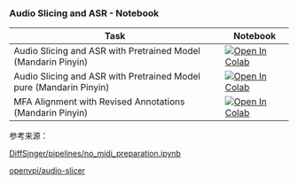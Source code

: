 ### Audio Slicing and ASR - Notebook

| Task                                     | Notebook                                                                                                                                                                                                            |
|------------------------------------------|---------------------------------------------------------------------------------------------------------------------------------------------------------------------------------------------------------------------|
|Audio Slicing and ASR with Pretrained Model (Mandarin Pinyin) | [![Open In Colab](https://colab.research.google.com/assets/colab-badge.svg)](https://colab.research.google.com/github/AlexandaJerry/PPASR/blob/develop/ppasr_processor_mfa.ipynb) |
|Audio Slicing and ASR with Pretrained Model pure (Mandarin Pinyin) | [![Open In Colab](https://colab.research.google.com/assets/colab-badge.svg)](https://colab.research.google.com/github/AlexandaJerry/PPASR/blob/develop/ppasr_processor_mfa_pure.ipynb) |
|MFA Alignment with Revised Annotations (Mandarin Pinyin) | [![Open In Colab](https://colab.research.google.com/assets/colab-badge.svg)](https://colab.research.google.com/github/AlexandaJerry/PPASR/blob/develop/MFA_align_after_revision.ipynb) |
参考来源： 

[DiffSinger/pipelines/no_midi_preparation.ipynb](https://github.com/openvpi/DiffSinger/blob/no-midi/pipelines/no_midi_preparation.ipynb)

[openvpi/audio-slicer](https://github.com/openvpi/audio-slicer)
